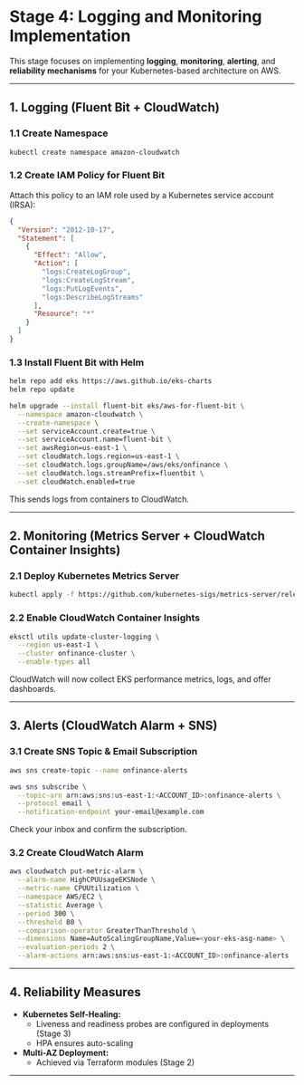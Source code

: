 # Stage 4: Logging and Monitoring Implementation

This stage focuses on implementing **logging**, **monitoring**, **alerting**, and **reliability mechanisms** for your Kubernetes-based architecture on AWS.

---

## 1. Logging (Fluent Bit + CloudWatch)

### 1.1 Create Namespace
```bash
kubectl create namespace amazon-cloudwatch
```

### 1.2 Create IAM Policy for Fluent Bit
Attach this policy to an IAM role used by a Kubernetes service account (IRSA):
```json
{
  "Version": "2012-10-17",
  "Statement": [
    {
      "Effect": "Allow",
      "Action": [
        "logs:CreateLogGroup",
        "logs:CreateLogStream",
        "logs:PutLogEvents",
        "logs:DescribeLogStreams"
      ],
      "Resource": "*"
    }
  ]
}
```

### 1.3 Install Fluent Bit with Helm
```bash
helm repo add eks https://aws.github.io/eks-charts
helm repo update

helm upgrade --install fluent-bit eks/aws-for-fluent-bit \
  --namespace amazon-cloudwatch \
  --create-namespace \
  --set serviceAccount.create=true \
  --set serviceAccount.name=fluent-bit \
  --set awsRegion=us-east-1 \
  --set cloudWatch.logs.region=us-east-1 \
  --set cloudWatch.logs.groupName=/aws/eks/onfinance \
  --set cloudWatch.logs.streamPrefix=fluentbit \
  --set cloudWatch.enabled=true
```

This sends logs from containers to CloudWatch.

---

## 2. Monitoring (Metrics Server + CloudWatch Container Insights)

### 2.1 Deploy Kubernetes Metrics Server
```bash
kubectl apply -f https://github.com/kubernetes-sigs/metrics-server/releases/latest/download/components.yaml
```

### 2.2 Enable CloudWatch Container Insights
```bash
eksctl utils update-cluster-logging \
  --region us-east-1 \
  --cluster onfinance-cluster \
  --enable-types all
```

CloudWatch will now collect EKS performance metrics, logs, and offer dashboards.

---

##  3. Alerts (CloudWatch Alarm + SNS)

### 3.1 Create SNS Topic & Email Subscription
```bash
aws sns create-topic --name onfinance-alerts

aws sns subscribe \
  --topic-arn arn:aws:sns:us-east-1:<ACCOUNT_ID>:onfinance-alerts \
  --protocol email \
  --notification-endpoint your-email@example.com
```

Check your inbox and confirm the subscription.

### 3.2 Create CloudWatch Alarm
```bash
aws cloudwatch put-metric-alarm \
  --alarm-name HighCPUUsageEKSNode \
  --metric-name CPUUtilization \
  --namespace AWS/EC2 \
  --statistic Average \
  --period 300 \
  --threshold 80 \
  --comparison-operator GreaterThanThreshold \
  --dimensions Name=AutoScalingGroupName,Value=<your-eks-asg-name> \
  --evaluation-periods 2 \
  --alarm-actions arn:aws:sns:us-east-1:<ACCOUNT_ID>:onfinance-alerts
```

---

## 4. Reliability Measures

- **Kubernetes Self-Healing:**
  - Liveness and readiness probes are configured in deployments (Stage 3)
  - HPA ensures auto-scaling
- **Multi-AZ Deployment:**
  - Achieved via Terraform modules (Stage 2)

---





